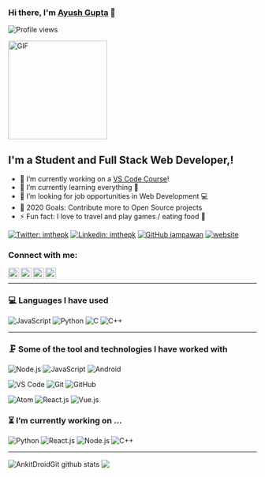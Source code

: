 ### Hi there, I'm [Ayush Gupta](https://ayush32.github.io/-Portfolio/) 👋
![Profile views](https://gpvc.arturio.dev/Ayush32)

<img alt="GIF" height= 200 src="https://user-images.githubusercontent.com/44522024/95550376-68e7f880-0a26-11eb-8284-3ae06236dba1.gif" />

## I'm a Student and Full Stack Web  Developer,!

- 🔭 I’m currently working on a [VS Code Course][website]!
- 🌱 I’m currently learning everything 🤣
- 👯 I’m looking for job opportunities in Web Development 💻
- 🥅 2020 Goals: Contribute more to Open Source projects
- ⚡ Fun fact: I love to travel and play games / eating food 🍟

[![Twitter: imthepk](https://img.shields.io/twitter/follow/AyushGu60343848?style=social)](https://twitter.com/AyushGu60343848)
[![Linkedin: imthepk](https://img.shields.io/badge/-Ayush-blue?style=flat-square&logo=Linkedin&logoColor=white&link=https://www.linkedin.com/in/ayush-gupta-68562b167/)](https://www.linkedin.com/in/ayush-gupta-68562b167/)
[![GitHub iampawan](https://img.shields.io/github/followers/Ayush32?style=social)](https://github.com/Ayush32)
[![website](https://img.shields.io/badge/Portfolio-Ayush-2648ff?style=flat-square&logo=google-chrome)](https://ayush32.github.io/-Portfolio/)

### Connect with me:

[<img align="left" alt="codeSTACKr | Twitter" width="22px" src="https://cdn.jsdelivr.net/npm/simple-icons@v3/icons/twitter.svg" />][twitter]
[<img align="left" alt="codeSTACKr | LinkedIn" width="22px" src="https://cdn.jsdelivr.net/npm/simple-icons@v3/icons/linkedin.svg" />][linkedin]
[<img align="left" alt="codeSTACKr | Instagram" width="22px" src="https://cdn.jsdelivr.net/npm/simple-icons@v3/icons/instagram.svg" />][instagram]
[<img align="left" alt="codeSTACKr | Instagram" width="22px" src="https://cdn.jsdelivr.net/npm/simple-icons@v3/icons/stackoverflow.svg" />][stackoverflow]
<br/>

---
### 💻 Languages I have used

![JavaScript](https://img.shields.io/badge/-JavaScript-333333?style=flat&logo=javascript)
![Python](https://img.shields.io/badge/-Python-333333?style=flat&logo=python)
![C](https://img.shields.io/badge/-C-333333?style=flat&logo=c)
![C++](https://img.shields.io/badge/-C++-333333?style=flat&logo=c%2B%2B)
<br />

---

### 🗜 Some of the tool and technologies I have worked with

![Node.js](https://img.shields.io/badge/-Node.js-333333?style=flat&logo=node.js&logoColor=339933)
![JavaScript](https://img.shields.io/badge/-JavaScript-333333?style=flat&logo=javascript)
![Android](http://img.shields.io/badge/-Android-333333?style=flat&logo=android)

![VS Code](https://img.shields.io/badge/visualstudiocode-badge-blue.svg?logo=visual-studio-code)
![Git](https://img.shields.io/badge/-Git-333333?style=flat&logo=git&logoColor=F05032)
![GitHub](https://img.shields.io/badge/-GitHub-333333?style=flat&logo=github&logoColor=FFFFFF)

![Atom](https://img.shields.io/badge/-Atom-333333?style=flat&logo=atom)
![React.js](https://img.shields.io/badge/-React.js-333333?style=flat&logo=react)
![Vue.js](https://img.shields.io/badge/-Vue.js-333333?style=flat&logo=Vue)
<br/>

### ⏳ I’m currently working on ...

![Python](https://img.shields.io/badge/-Python-333333?style=flat&logo=python)
![React.js](https://img.shields.io/badge/-React.js-333333?style=flat&logo=react)
![Node.js](http://img.shields.io/badge/-Node.js-333333?style=flat&logo=node.js&logoColor=339933)
![C++](https://img.shields.io/badge/-C++-333333?style=flat&logo=c%2B%2B)
<br/>

---
<img align="center" src="https://github-readme-stats.vercel.app/api?username=Ayush32&show_icons=true&theme=tokyonight&line_height=27" alt="AnkitDroidGit github stats" />

<img align="center" src="https://github-readme-stats.vercel.app/api/top-langs/?username=Ayush32&layout=compact&theme=tokyonight" />

[website]: https://ayush32.github.io/-Portfolio/
[twitter]: https://twitter.com/
[youtube]: https://youtube.com/
[instagram]: https://www.instagram.com/ayushgupta_._/
[linkedin]: https://www.linkedin.com/in/ayush-gupta-68562b167/
[stackoverflow]: https://stackoverflow.com/users/13707144/ayush-gupta

